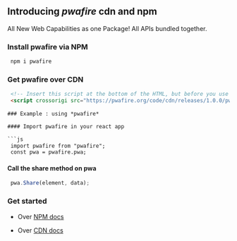 ## Introducing *pwafire* cdn and npm 

 All New Web Capabilities as one Package! All APIs bundled together.

### Install pwafire via NPM

```bash
 npm i pwafire
```

### Get pwafire over CDN

```html
 <!-- Insert this script at the bottom of the HTML, but before you use any PWA Capability -->
 <script crossorigi src="https://pwafire.org/code/cdn/releases/1.0.0/pwafire.js"></script>
 
### Example : using *pwafire*

#### Import pwafire in your react app

```js
 import pwafire from "pwafire";
 const pwa = pwafire.pwa;
```

#### Call the share method on pwa

```js
 pwa.Share(element, data);
```

### Get started

 - Over [NPM docs](https://github.com/pwafire/pwafire/tree/master/packages/npm)
 
 - Over [CDN docs](https://github.com/pwafire/pwafire/tree/master/packages/cdn)
